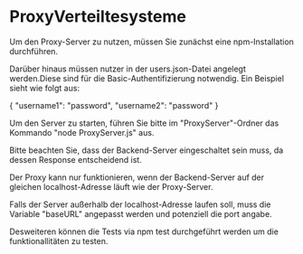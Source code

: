 # ProxyVerteiltesysteme
Um den Proxy-Server zu nutzen, müssen Sie zunächst eine npm-Installation durchführen. 

Darüber hinaus müssen nutzer in der users.json-Datei angelegt werden.Diese sind für die Basic-Authentifizierung notwendig. Ein Beispiel sieht wie folgt aus:

{
  "username1": "password",
  "username2": "password"
}

Um den Server zu starten, führen Sie bitte im "ProxyServer"-Ordner das Kommando "node ProxyServer.js" aus. 

Bitte beachten Sie, dass der Backend-Server eingeschaltet sein muss, da dessen Response entscheidend ist. 

Der Proxy kann nur funktionieren, wenn der Backend-Server auf der gleichen localhost-Adresse läuft wie der Proxy-Server.

Falls der Server außerhalb der localhost-Adresse laufen soll, muss die Variable "baseURL" angepasst werden und potenziell die port angabe.

Desweiteren können die Tests via npm test durchgeführt werden um die funktionallitäten zu testen.

